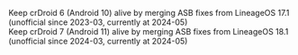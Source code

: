 Keep crDroid 6 (Android 10) alive by merging ASB fixes from LineageOS 17.1 (unofficial since 2023-03, currently at 2024-05)\
Keep crDroid 7 (Android 11) alive by merging ASB fixes from LineageOS 18.1 (unofficial since 2024-03, currently at 2024-05)
